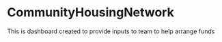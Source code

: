 # CommunityHousingNetwork
This is dashboard created to provide  inputs to team to help arrange funds
